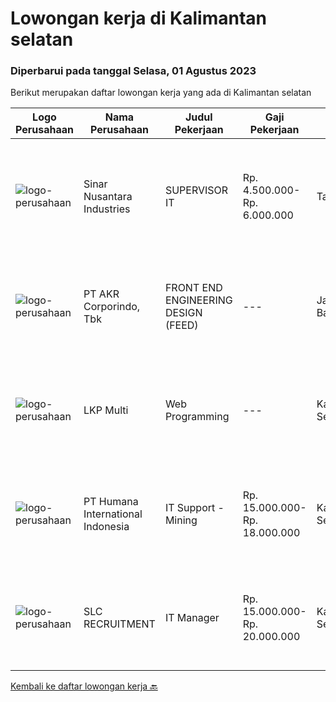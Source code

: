 
  # Lowongan kerja di Kalimantan selatan

  ### Diperbarui pada tanggal Selasa, 01 Agustus 2023

  Berikut merupakan daftar lowongan kerja yang ada di Kalimantan selatan

  |Logo Perusahaan | Nama Perusahaan | Judul Pekerjaan | Gaji Pekerjaan | Lokasi | Deskripsi | Tanggal diunggah | Pranala |
  | -------------- | --------------- | --------------- | --------- | --------- | -------------- | ------- | ----------- |
  |![logo-perusahaan](https://image-service-cdn.seek.com.au/3203cdca847fd0238cf494699d07d50f91c080b4/ee4dce1061f3f616224767ad58cb2fc751b8d2dc)|Sinar Nusantara Industries|SUPERVISOR IT|Rp. 4.500.000-Rp. 6.000.000|Tanah Laut|Kami perusahaan manufaktur bahan bangunan dengan produk NUSAboard,NUSAbess, NUSAwood serta Bata Ringan CITICON &amp; Panel Lantai CITICON. Produk kami...|Senin, 17 Juli 2023|https://www.jobstreet.co.id/id/job/supervisor-it-4407053?token=0~6299ff76-1051-4217-84b0-3754a3347f03&sectionRank=1&jobId=jobstreet-id-job-4407053|
|![logo-perusahaan](https://image-service-cdn.seek.com.au/bfbfec10b99d0e4ba38820e5ba26ab07e2fa79ad/ee4dce1061f3f616224767ad58cb2fc751b8d2dc)|PT AKR Corporindo, Tbk|FRONT END ENGINEERING DESIGN (FEED)|---|Jakarta Barat|Job Description: Develop overall technical design and guidelines for asset construction &amp; review any technical work done by external parties...|Selasa, 18 Juli 2023|https://www.jobstreet.co.id/id/job/front-end-engineering-design-feed-4409107?token=0~6299ff76-1051-4217-84b0-3754a3347f03&sectionRank=2&jobId=jobstreet-id-job-4409107|
|![logo-perusahaan](https://i.ibb.co/sqvTCh9/112815900-stock-vector-no-image-available-icon-flat-vector.webp)|LKP Multi|Web Programming|---|Kalimantan Selatan|- Mengembangkan program Aplikasi Web - Maintenance project client - Menganalisa dan Membuat struktur Database - Belajar Bahasa Pemrograman Ruby on...|Jumat, 14 Juli 2023|https://www.jobstreet.co.id/id/job/web-programming-1036415455?token=0~6299ff76-1051-4217-84b0-3754a3347f03&sectionRank=3&jobId=jobstreet-id-job-1036415455|
|![logo-perusahaan](https://image-service-cdn.seek.com.au/0f2fe1beb2ba3c13e9e540565e111fe1061a5230/ee4dce1061f3f616224767ad58cb2fc751b8d2dc)|PT Humana International Indonesia|IT Support - Mining|Rp. 15.000.000-Rp. 18.000.000|Kalimantan Selatan|Our client is Coal Mining Industry Looking for IT SupportQualification : Bachelor’s Degree in computer science, Information Technology or other...|Rabu, 12 Juli 2023|https://www.jobstreet.co.id/id/job/it-support-mining-4401376?token=0~6299ff76-1051-4217-84b0-3754a3347f03&sectionRank=4&jobId=jobstreet-id-job-4401376|
|![logo-perusahaan](https://image-service-cdn.seek.com.au/1719234ca1bc36ffd6ee5557631766f008dd6604/ee4dce1061f3f616224767ad58cb2fc751b8d2dc)|SLC RECRUITMENT|IT Manager|Rp. 15.000.000-Rp. 20.000.000|Kalimantan Selatan|Lingkup Tanggung Jawab: Merencanakan strategi implementasi atas kebijakan perusahaan yang ditetapkan di Rapat Kerja Tahunan (Annual Board Meeting)...|Senin, 03 Juli 2023|https://www.jobstreet.co.id/id/job/it-manager-4391157?token=0~6299ff76-1051-4217-84b0-3754a3347f03&sectionRank=5&jobId=jobstreet-id-job-4391157|


  [Kembali ke daftar lowongan kerja 🔙](../README.md#daftar-lowongan-kerja)
  